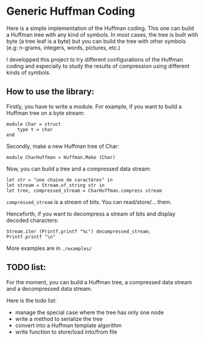 Generic Huffman Coding
======================

Here is a simple implementation of the Huffman coding. This one can build a
Huffman tree with any kind of symbols. In most cases, the tree is built
with byte (a tree leaf is a byte) but you can build the tree with other
symbols (e.g: n-grams, integers, words, pictures, etc.)

I developped this project to try different configurations of the Huffman coding
and especially to study the results of compression using different kinds of
symbols.

How to use the library:
-----------------------

Firstly, you have to write a module. For example, if you want to build a
Huffman tree on a byte stream:
```
module Char = struct
    type t = char
end
```

Secondly, make a new Huffman tree of Char:
```
module CharHuffman = Huffman.Make (Char)
```

Now, you can build a tree and a compressed data stream:
```
let str = "une chaine de caractères" in
let stream = Stream.of_string str in
let tree, compressed_stream = CharHuffman.compress stream
```

`compressed_stream` is a stream of bits. You can read/store/... them.

Henceforth, if you want to decompress a stream of bits and display decoded
characters:
```
Stream.iter (Printf.printf "%c") decompressed_stream;
Printf.printf "\n"
```

More examples are in `./examples/`

TODO list:
----------

For the moment, you can build a Huffman tree, a compressed data stream and a
decompressed data stream.

Here is the todo list:
- manage the special case where the tree has only one node
- write a method to serialize the tree
- convert into a Huffman template algorithm
- write function to store/load into/from file

